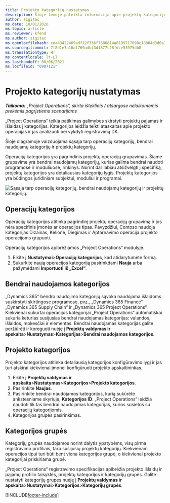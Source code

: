 ```yaml
---
title: Projekto kategorijų nustatymas
description: Šioje temoje pateikta informacija apie projektų kategorijų nustatymą.
author: sigitac
ms.date: 10/01/2020
ms.topic: article
ms.reviewer: kfend
ms.author: sigitac
ms.openlocfilehash: cea43422469adf12f336f7686814a8199717090c18804d3d0a7509452349566e
ms.sourcegitcommit: 7f8d1e7a16af769adb43d1877c28fdce53975db8
ms.translationtype: HT
ms.contentlocale: lt-LT
ms.lasthandoff: 08/06/2021
ms.locfileid: "6997121"
---
```

# <a name="configure-project-categories"></a>Projekto kategorijų nustatymas

_**Taikoma:** „Project Operations“, skirta ištekliais / atsargose nelaikomomis prekėmis pagrįstiems scenarijams_

„Project Operations“ teikia patikimas galimybes skirstyti projektų pajamas ir išlaidas į kategorijas. Kategorijos leidžia teikti ataskaitas apie projekto operacijas ir jas analizuoti bei vykdyti registravimą DK.

Šioje diagramoje vaizduojama sąsaja tarp operacijų kategorijų, bendrai naudojamų kategorijų ir projektų kategorijų. 

Operacijų kategorijos yra pagrindinis projektų operacijų grupavimas. Šiame grupavime yra bendrai naudojamų kategorijų, kurias galima bendrai naudoti programose ir moduliuose, rinkinys. Norint dar labiau atsižvelgti į specifiką, projektų kategorijos yra detaliausias kategorijų lygis. Projektų kategorijos yra būdingos juridiniam subjektui, moduliui ir programai.

![Sąsaja tarp operacijų kategorijų, bendrai naudojamų kategorijų ir projektų kategorijų.](media/project-categories.png)

## <a name="transaction-categories"></a>Operacijų kategorijos

Operacijų kategorijos atitinka pagrindinį projektų operacijų grupavimą ir jos nėra specifinis įmonės ar operacijos tipas. Pavyzdžiui, Contoso naudoja kategorijas Dizainas, Kelionė, Diegimas ir Aptarnavimo operacija projekto operacijoms grupuoti.

Operacijų kategorijos apibrėžiamos „Project Operations“ modulyje. 
1. Eikite į **Nustatymai**\>**Operacijų kategorijos**, kad atidarytumėte formą. 
2. Sukurkite naują operacijos kategoriją pasirinkdami **Nauja** arba pažymėdami **Importuoti iš „Excel“**.

## <a name="shared-categories"></a>Bendrai naudojamos kategorijos

„Dynamics 365“ bendro naudojimo kategorijų sąvoka naudojama išlaidoms suskirstyti skirtingose programose, pvz., „Dynamics 365 Finance“ „Dynamics 365 Supply Chain“ ir „Dynamics 365 Project Operations“. Kiekvienai sukurtai operacijos kategorijai „Project Operations“ automatiškai sukuria keturias susijusias bendrai naudojamas kategorijas: valandos, išlaidos, mokesčiai ir elementas. Bendrai naudojamas kategorijas galite peržiūrėti ir koreguoti nuėję į **Projektų valdymas ir apskaita**\>**Nustatymas**\>**Kategorijas**\>**Bendrai naudojamos kategorijos**.

## <a name="project-categories"></a>Projekto kategorijos

Projekto kategorijos atitinka detaliausią kategorijos konfigūravimo lygį ir jas turi atskirai kiekvienai įmonei konfigūruoti projekto apskaitininkas.

1. Eikite į **Projektų valdymas ir apskaita**\>**Nustatymas**\>**Kategorijos**\>**Projekto kategorijos**.
2. Pasirinkite **Naujas**.
3. Pasirinkite bendrai naudojamos kategorijos, kurią sukūrėte ankstesniame skyriuje, **Kategorijos ID**. „Project Operations“ leidžia naudoti tik tas bendrai naudojamas kategorijas, kurios susietos su operacijų kategorijomis.
4. Kategorijos grupės pasirinkimas.

## <a name="category-groups"></a>Kategorijos grupės

Kategorijų grupės naudojamos norint dalytis ypatybėms, visų pirma registravimo profiliais, tarp susijusių projektų kategorijų. Kiekvienam operacijos tipui turi būti bent viena kategorijos grupė, o kiekvienai projekto kategorijai priskiriama grupė.

„Project Operations“ registravimo specifikacijas apibrėžia projekto išlaidų ir pajamų profilio taisyklės, projektų kategorijos ir kategorijų grupės. Galite nustatyti kategorijų grupes nuėję į **Projektų valdymas ir apskaita**\>**Nustatymai**\>**Kategorijos**\>**Kategorijų grupės**.


[!INCLUDE[footer-include](../includes/footer-banner.md)]